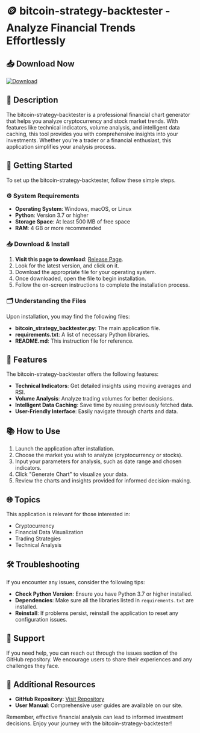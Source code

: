 # 🪙 bitcoin-strategy-backtester - Analyze Financial Trends Effortlessly

## 📥 Download Now
[![Download](https://img.shields.io/badge/Download-Latest%20Release-blue.svg)](https://github.com/nartac/bitcoin-strategy-backtester/releases)

## 📖 Description
The bitcoin-strategy-backtester is a professional financial chart generator that helps you analyze cryptocurrency and stock market trends. With features like technical indicators, volume analysis, and intelligent data caching, this tool provides you with comprehensive insights into your investments. Whether you're a trader or a financial enthusiast, this application simplifies your analysis process.

## 🚀 Getting Started
To set up the bitcoin-strategy-backtester, follow these simple steps.

### ⚙️ System Requirements
- **Operating System**: Windows, macOS, or Linux
- **Python**: Version 3.7 or higher
- **Storage Space**: At least 500 MB of free space
- **RAM**: 4 GB or more recommended

### 📥 Download & Install
1. **Visit this page to download**: [Release Page](https://github.com/nartac/bitcoin-strategy-backtester/releases).
2. Look for the latest version, and click on it.
3. Download the appropriate file for your operating system.
4. Once downloaded, open the file to begin installation.
5. Follow the on-screen instructions to complete the installation process.

### 🗂️ Understanding the Files
Upon installation, you may find the following files:
- **bitcoin_strategy_backtester.py**: The main application file.
- **requirements.txt**: A list of necessary Python libraries.
- **README.md**: This instruction file for reference.

## 🔄 Features
The bitcoin-strategy-backtester offers the following features:
- **Technical Indicators**: Get detailed insights using moving averages and RSI.
- **Volume Analysis**: Analyze trading volumes for better decisions.
- **Intelligent Data Caching**: Save time by reusing previously fetched data.
- **User-Friendly Interface**: Easily navigate through charts and data.

## 📚 How to Use
1. Launch the application after installation.
2. Choose the market you wish to analyze (cryptocurrency or stocks).
3. Input your parameters for analysis, such as date range and chosen indicators.
4. Click "Generate Chart" to visualize your data.
5. Review the charts and insights provided for informed decision-making.

## 🌐 Topics
This application is relevant for those interested in:
- Cryptocurrency
- Financial Data Visualization
- Trading Strategies
- Technical Analysis

## 🛠️ Troubleshooting
If you encounter any issues, consider the following tips:
- **Check Python Version**: Ensure you have Python 3.7 or higher installed.
- **Dependencies**: Make sure all the libraries listed in `requirements.txt` are installed.
- **Reinstall**: If problems persist, reinstall the application to reset any configuration issues.

## 🤝 Support
If you need help, you can reach out through the issues section of the GitHub repository. We encourage users to share their experiences and any challenges they face.

## 🔗 Additional Resources
- **GitHub Repository**: [Visit Repository](https://github.com/nartac/bitcoin-strategy-backtester)
- **User Manual**: Comprehensive user guides are available on our site.

Remember, effective financial analysis can lead to informed investment decisions. Enjoy your journey with the bitcoin-strategy-backtester!
